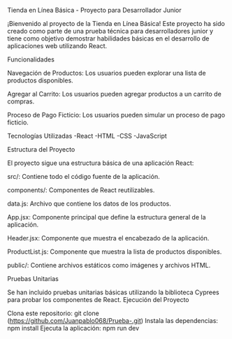 Tienda en Línea Básica - Proyecto para Desarrollador Junior

¡Bienvenido al proyecto de la Tienda en Línea Básica! Este proyecto ha sido creado como parte de una prueba técnica para desarrolladores junior y tiene como objetivo demostrar habilidades básicas en el desarrollo de aplicaciones web utilizando React.

Funcionalidades

Navegación de Productos: Los usuarios pueden explorar una lista de productos disponibles.

Agregar al Carrito: Los usuarios pueden agregar productos a un carrito de compras.

Proceso de Pago Ficticio: Los usuarios pueden simular un proceso de pago ficticio.

Tecnologías Utilizadas -React -HTML -CSS -JavaScript

Estructura del Proyecto

El proyecto sigue una estructura básica de una aplicación React:

src/: Contiene todo el código fuente de la aplicación.

components/: Componentes de React reutilizables.

data.js: Archivo que contiene los datos de los productos.

App.jsx: Componente principal que define la estructura general de la aplicación.

Header.jsx: Componente que muestra el encabezado de la aplicación.

ProductList.js: Componente que muestra la lista de productos disponibles.

public/: Contiene archivos estáticos como imágenes y archivos HTML.

Pruebas Unitarias

Se han incluido pruebas unitarias básicas utilizando la biblioteca Cyprees para probar los componentes de React.
Ejecución del Proyecto

Clona este repositorio: git clone (https://github.com/Juanpablo068/Prueba-.git)
Instala las dependencias: npm install
Ejecuta la aplicación: npm run dev
